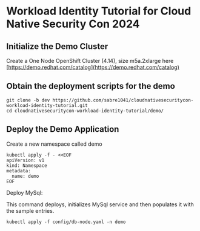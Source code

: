 # Workload Identity Tutorial for Cloud Native Security Con 2024

## Initialize the Demo Cluster
Create a One Node OpenShift Cluster (4.14), size m5a.2xlarge  here [https://demo.redhat.com/catalog](https://demo.redhat.com/catalog)


## Obtain the deployment scripts for the demo

```console
git clone -b dev https://github.com/sabre1041/cloudnativesecuritycon-workload-identity-tutorial.git
cd cloudnativesecuritycon-workload-identity-tutorial/demo/
```

## Deploy the Demo Application

Create a new namespace called demo

```console
kubectl apply -f - <<EOF
apiVersion: v1
kind: Namespace
metadata:
  name: demo
EOF
```

Deploy MySql:

This command deploys, initializes MySql service and then populates it with the sample entries. 

```console
kubectl apply -f config/db-node.yaml -n demo
```
